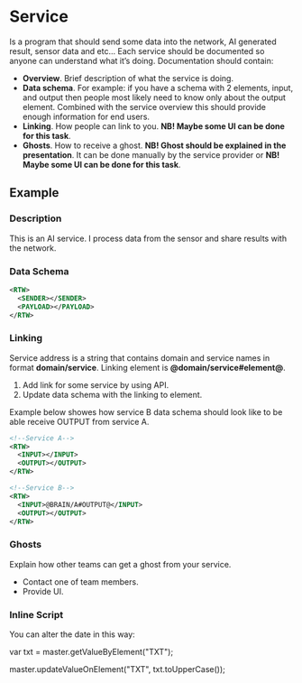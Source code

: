 # Service

Is a program that should send some data into the network, AI generated result, sensor data and etc... Each service should be documented so anyone can understand what it’s doing. Documentation should contain:

  - **Overview**. Brief description of what the service is doing.
  - **Data schema**. For example: if you have a schema with 2 elements, input, and output then people most likely need to know only about the output element. Combined with the service overview this should provide enough information for end users.
  - **Linking**. How people can link to you. **NB! Maybe some UI can be done for this task**.
  - **Ghosts**. How to receive a ghost. **NB! Ghost should be explained in the presentation**. It can be done manually by the service provider or **NB! Maybe some UI can be done for this task**.
  
## Example

### Description

This is an AI service. I process data from the sensor and share results with the network.

### Data Schema

```xml
<RTW>
  <SENDER></SENDER>
  <PAYLOAD></PAYLOAD>
</RTW>
```

### Linking

Service address is a string that contains domain and service names in format **domain/service**.
Linking element is **@domain/service#element@**.

  1. Add link for some service by using API.
  2. Update data schema with the linking to element.
  
Example below showes how service B data schema should look like to be able receive OUTPUT from service A.

```xml
<!--Service A-->
<RTW>
  <INPUT></INPUT>
  <OUTPUT></OUTPUT>
</RTW>

<!--Service B-->
<RTW>
  <INPUT>@BRAIN/A#OUTPUT@</INPUT>
  <OUTPUT></OUTPUT>
</RTW>
```

### Ghosts

Explain how other teams can get a ghost from your service.

  - Contact one of team members.
  - Provide UI.

### Inline Script

You can alter the date in this way:

var txt = master.getValueByElement("TXT");

master.updateValueOnElement("TXT", txt.toUpperCase());

